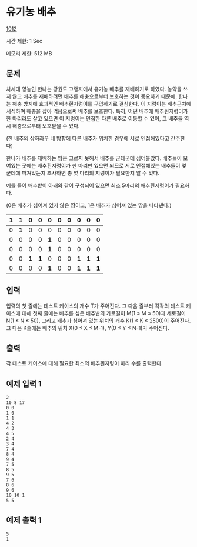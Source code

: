 # 유기농 배추

[1012](https://www.acmicpc.net/problem/1012)

시간 제한: 1 Sec

메모리 제한: 512 MB



## 문제

차세대 영농인 한나는 강원도 고랭지에서 유기농 배추를 재배하기로 하였다. 농약을 쓰지 않고 배추를 재배하려면 배추를  해충으로부터 보호하는 것이 중요하기 때문에, 한나는 해충 방지에 효과적인 배추흰지렁이를 구입하기로 결심한다. 이 지렁이는  배추근처에 서식하며 해충을 잡아 먹음으로써 배추를 보호한다. 특히, 어떤 배추에 배추흰지렁이가 한 마리라도 살고 있으면 이  지렁이는 인접한 다른 배추로 이동할 수 있어, 그 배추들 역시 해충으로부터 보호받을 수 있다.

(한 배추의 상하좌우 네 방향에 다른 배추가 위치한 경우에 서로 인접해있다고 간주한다)

한나가 배추를 재배하는 땅은 고르지 못해서 배추를 군데군데 심어놓았다. 배추들이 모여있는 곳에는 배추흰지렁이가 한 마리만  있으면 되므로 서로 인접해있는 배추들이 몇 군데에 퍼져있는지 조사하면 총 몇 마리의 지렁이가 필요한지 알 수 있다.

예를 들어 배추밭이 아래와 같이 구성되어 있으면 최소 5마리의 배추흰지렁이가 필요하다.

(0은 배추가 심어져 있지 않은 땅이고, 1은 배추가 심어져 있는 땅을 나타낸다.)

| **1** | **1** |   0   |   0   |   0   |  0   |  0   |   0   |   0   |   0   |
| :---: | :---: | :---: | :---: | :---: | :--: | :--: | :---: | :---: | :---: |
|   0   | **1** |   0   |   0   |   0   |  0   |  0   |   0   |   0   |   0   |
|   0   |   0   |   0   |   0   | **1** |  0   |  0   |   0   |   0   |   0   |
|   0   |   0   |   0   |   0   | **1** |  0   |  0   |   0   |   0   |   0   |
|   0   |   0   | **1** | **1** |   0   |  0   |  0   | **1** | **1** | **1** |
|   0   |   0   |   0   |   0   | **1** |  0   |  0   | **1** | **1** | **1** |



## 입력

입력의 첫 줄에는 테스트 케이스의 개수 T가 주어진다. 그 다음 줄부터 각각의 테스트 케이스에 대해 첫째 줄에는 배추를 심은 
배추밭의 가로길이 M(1 ≤ M ≤ 50)과 세로길이 N(1 ≤ N ≤ 50), 그리고 배추가 심어져 있는 위치의 개수 K(1 ≤
K ≤ 2500)이 주어진다. 그 다음 K줄에는 배추의 위치 X(0 ≤ X ≤ M-1), Y(0 ≤ Y ≤ N-1)가 주어진다.



## 출력

각 테스트 케이스에 대해 필요한 최소의 배추흰지렁이 마리 수를 출력한다.



## 예제 입력 1

```
2
10 8 17
0 0
1 0
1 1
4 2
4 3
4 5
2 4
3 4
7 4
8 4
9 4
7 5
8 5
9 5
7 6
8 6
9 6
10 10 1
5 5
```



## 예제 출력 1

```
5
1
```
